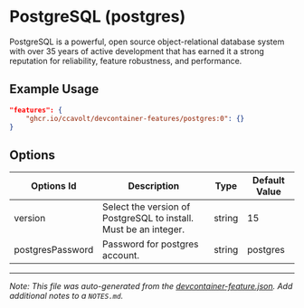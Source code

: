 
# PostgreSQL (postgres)

PostgreSQL is a powerful, open source object-relational database system with over 35 years of active development that has earned it a strong reputation for reliability, feature robustness, and performance.

## Example Usage

```json
"features": {
    "ghcr.io/ccavolt/devcontainer-features/postgres:0": {}
}
```

## Options

| Options Id | Description | Type | Default Value |
|-----|-----|-----|-----|
| version | Select the version of PostgreSQL to install. Must be an integer. | string | 15 |
| postgresPassword | Password for postgres account. | string | postgres |



---

_Note: This file was auto-generated from the [devcontainer-feature.json](https://github.com/ccavolt/devcontainer-features/blob/main/src/postgres/devcontainer-feature.json).  Add additional notes to a `NOTES.md`._
